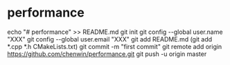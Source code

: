 # performance
echo "# performance" >> README.md
git init
git config --global user.name "XXX"
git config --global user.email "XXX"
git add README.md    (git add *.cpp *.h CMakeLists.txt)
git commit -m "first commit"
git remote add origin https://github.com/chenwin/performance.git
git push -u origin master
